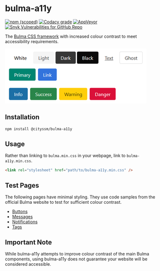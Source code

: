# bulma-a11y

[![npm (scoped)](https://img.shields.io/npm/v/@cityssm/bulma-a11y)](https://www.npmjs.com/package/@cityssm/bulma-a11y) [![Codacy grade](https://img.shields.io/codacy/grade/873a7db52d1c4a7da285a96343134e3e)](https://app.codacy.com/gh/cityssm/bulma-a11y/dashboard) [![AppVeyor](https://img.shields.io/appveyor/build/dangowans/bulma-a11y?label=lighthouse)](https://ci.appveyor.com/project/dangowans/bulma-a11y) [![Snyk Vulnerabilities for GitHub Repo](https://img.shields.io/snyk/vulnerabilities/github/cityssm/bulma-a11y)](https://app.snyk.io/org/cityssm/project/bf65d71f-8d8b-43ba-8262-29a3c92872ef)

The [Bulma CSS framework](https://bulma.io/)
with increased colour contrast to meet accessibility requirements.

![Sample Buttons](docs/buttons.png)

## Installation

```sh
npm install @cityssm/bulma-a11y
```

## Usage

Rather than linking to `bulma.min.css` in your webpage,
link to `bulma-a11y.min.css`.

```html
<link rel="stylesheet" href="path/to/bulma-a11y.min.css" />
```

## Test Pages

The following pages have minimal styling.
They use code samples from the official Bulma website to test for sufficient colour contrast.

- [Buttons](https://cityssm.github.io/bulma-a11y/test/server/html/buttons.html)
- [Messages](https://cityssm.github.io/bulma-a11y/test/server/html/messages.html)
- [Notifications](https://cityssm.github.io/bulma-a11y/test/server/html/notifications.html)
- [Tags](https://cityssm.github.io/bulma-a11y/test/server/html/tags.html)

## Important Note

While bulma-a11y attempts to improve colour contrast of the main Bulma components,
using bulma-a11y does not guarantee your website will be considered accessible.
